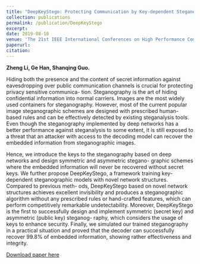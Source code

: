 ```yaml
---
title: "DeepKeyStego: Protecting Communication by Key-dependent Steganography with Deep Networks"
collection: publications
permalink: /publication/DeepKeyStego
excerpt:
date: 2019-08-10
venue: 'The 21st IEEE International Conferences on High Performance Computing and Communications (HPCC)'
paperurl:
citation: 
---
```

<b>Zheng Li, Ge Han, Shanqing Guo.</b>

Hiding both the presence and the content of secret information against eavesdropping over public communication channels is crucial for protecting privacy sensitive communica- tion. Steganography is the art of hiding confidential information into normal carriers. Images are the most widely used containers for steganography. However, most of the current popular image steganographic schemes are designed with prescribed human- based rules and can be effectively detected by existing steganalysis tools. Even though the steganography implemented by deep networks has a better performance against steganalysis to some extent, it is still exposed to a threat that an attacker with access to the decoding model can recover the embedded information from steganographic images.

Hence, we introduce the keys to the steganography based on deep networks and design symmetric and asymmetric stegano- graphic schemes where the embedded information will never be recovered without secret keys. We further propose DeepKeyStego, a framework training key-dependent steganographic models with novel network structures. Compared to previous meth- ods, DeepKeyStego based on novel network structures achieves excellent invisibility and produces a steganographic algorithm without any prescribed rules or hand-crafted features, which can perform competitively remarkable undetectability. Moreover, DeepKeyStego is the first to successfully design and implement symmetric (secret key) and asymmetric (public key) steganog- raphy, which considers the usage of keys to enhance security. Finally, we simulated our trained steganography in a practical situation and proved that the decoder can successfully recover 99.8% of embedded information, showing rather effectiveness and integrity.

[Download paper here](http://g3h4n.github.io/files/DeepKeyStego-HPCC2019.pdf)
